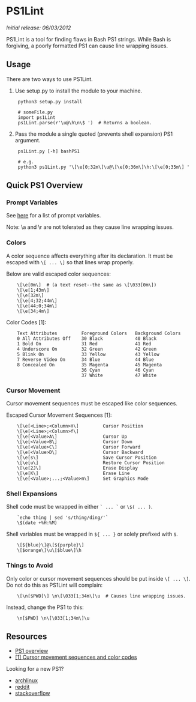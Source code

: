 # PS1Lint

*Initial release: 06/03/2012*

PS1Lint is a tool for finding flaws in Bash PS1 strings. While Bash is forgiving, a poorly formatted PS1 can cause line wrapping issues.

## Usage

There are two ways to use PS1Lint.

1. Use setup.py to install the module to your machine.

        python3 setup.py install

        # someFile.py
        import ps1Lint
        ps1Lint.parse(r'\u@\h\n\$ ')  # Returns a boolean.

2. Pass the module a single quoted (prevents shell expansion) PS1 argument.

        ps1Lint.py [-h] bashPS1

        # e.g.
        python3 ps1Lint.py '\[\e[0;32m\]\u@\[\e[0;36m\]\h:\[\e[0;35m\] '

## Quick PS1 Overview

### Prompt Variables

See [here](http://www.gnu.org/software/bash/manual/html_node/Printing-a-Prompt.html) for a list of prompt variables.

Note: \a and \r are not tolerated as they cause line wrapping issues.

### Colors

A color sequence affects everything after its declaration. It must be escaped with `\[ ... \]` so that lines wrap properly.

Below are valid escaped color sequences:

        \[\e[0m\]  # (a text reset--the same as \[\033[0m\])
        \[\e[1;43m\]
        \[\e[32m\]
        \[\e[4;32;44m\]
        \[\e[44;0;34m\]
        \[\e[34;4m\]

Color Codes [1]:

        Text Attributes         Foreground Colors   Background Colors
        0 All Attributes Off    30 Black            40 Black
        1 Bold On               31 Red              41 Red
        4 Underscore On         32 Green            42 Green
        5 Blink On              33 Yellow           43 Yellow
        7 Reverse Video On      34 Blue             44 Blue
        8 Concealed On          35 Magenta          45 Magenta
                                36 Cyan             46 Cyan
                                37 White            47 White

### Cursor Movement

Cursor movement sequences must be escaped like color sequences.

Escaped Cursor Movement Sequences [1]:

        \[\e[<Line>;<Column>H\]         Cursor Position
        \[\e[<Line>;<Column>f\]
        \[\e[<Value>A\]                 Cursor Up
        \[\e[<Value>B\]                 Cursor Down
        \[\e[<Value>C\]                 Cursor Forward
        \[\e[<Value>D\]                 Cursor Backward
        \[\e[s\]                        Save Cursor Position
        \[\e[u\]                        Restore Cursor Position
        \[\e[2J\]                       Erase Display
        \[\e[K\]                        Erase Line
        \[\e[<Value>;...;<Value>m\]     Set Graphics Mode

### Shell Expansions

Shell code must be wrapped in either `` ` ... ` `` or `\$( ... )`.

        `echo thing | sed 's/thing/ding/'`
        \$(date +%H:%M)

Shell variables must be wrapped in `${ ... }` or solely prefixed with `$`.

        \[${blue}\]@\[${purple}\]
        \[$orange\]\u\[$blue\]\h

### Things to Avoid

Only color or cursor movement sequences should be put inside `\[ ... \]`. Do not do this as PS1Lint will complain:

        \[\n[$PWD]\] \n\[\033[1;34m\]\u  # Causes line wrapping issues.

Instead, change the PS1 to this:

        \n[$PWD] \n\[\033[1;34m\]\u

## Resources

* [PS1 overview](http://www.ibm.com/developerworks/linux/library/l-tip-prompt/)
* [\[1\] Cursor movement sequences and color codes](http://ascii-table.com/ansi-escape-sequences.php)

Looking for a new PS1?
* [archlinux](https://bbs.archlinux.org/viewtopic.php?id=50885)
* [reddit](http://www.reddit.com/r/programming/comments/697cu/bash_users_what_do_you_have_for_your_ps1/)
* [stackoverflow](http://stackoverflow.com/questions/103857/what-is-your-favorite-bash-prompt)
